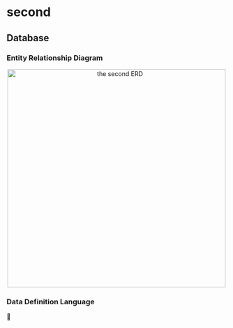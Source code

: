 # second

## Database

### Entity Relationship Diagram

<p align="center">
<img src="https://github.com/lifthus/second/assets/108582413/beb15437-ac91-4a7c-837e-91ccd61edb34" alt="the second ERD" width="500" />
</p>

### Data Definition Language

🚧
